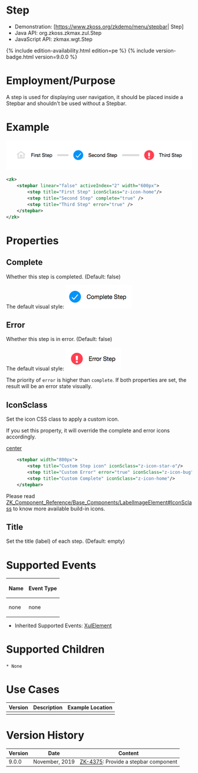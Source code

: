 

# Step

- Demonstration: \[<https://www.zkoss.org/zkdemo/menu/stepbar>\| Step\]
- Java API: <javadoc>org.zkoss.zkmax.zul.Step</javadoc>
- JavaScript API: <javadoc directory="jsdoc">zkmax.wgt.Step</javadoc>

{% include edition-availability.html edition=pe %} {% include version-badge.html version=9.0.0 %}

# Employment/Purpose

A step is used for displaying user navigation, it should be placed
inside a Stepbar and shouldn't be used without a Stepbar.

# Example

![](images/Stepbar-example.png)

``` xml
<zk>
    <stepbar linear="false" activeIndex="2" width="600px">
        <step title="First Step" iconSclass="z-icon-home"/>
        <step title="Second Step" complete="true" />
        <step title="Third Step" error="true" />
    </stepbar>
</zk>
```

# Properties

## Complete

Whether this step is completed. (Default: false)

The default visual style:
![](images/Step-complete-default.png)

## Error

Whether this step is in error. (Default: false)

The default visual style:
![](images/Step-error-default.png)

The priority of `error` is higher than `complete`. If both properties
are set, the result will be an error state visually.

## IconSclass

Set the icon CSS class to apply a custom icon.

If you set this property, it will override the complete and error icons
accordingly.

[center ](File:Step-iconsclass.png)

``` xml
    <stepbar width="800px">
        <step title="Custom Step icon" iconSclass="z-icon-star-o"/>
        <step title="Custom Error" error="true" iconSclass="z-icon-bug"/>
        <step title="Custom Complete" iconSclass="z-icon-home"/>
    </stepbar>
```

Please read
[ZK_Component_Reference/Base_Components/LabelImageElement#IconSclass](ZK_Component_Reference/Base_Components/LabelImageElement#IconSclass)
to know more available build-in icons.

## Title

Set the title (label) of each step. (Default: empty)

# Supported Events

<table>
<thead>
<tr class="header">
<th><center>
<p>Name</p>
</center></th>
<th><center>
<p>Event Type</p>
</center></th>
</tr>
</thead>
<tbody>
<tr class="odd">
<td><p>none</p></td>
<td><p>none</p></td>
</tr>
</tbody>
</table>

- Inherited Supported Events: [
  XulElement](ZK_Component_Reference/Base_Components/XulElement#Supported_Events)

# Supported Children

`* None`

# Use Cases

| Version | Description | Example Location |
|---------|-------------|------------------|
|         |             |                  |

# Version History



| Version | Date           | Content                                                                          |
|---------|----------------|----------------------------------------------------------------------------------|
| 9.0.0   | November, 2019 | [ZK-4375](https://tracker.zkoss.org/browse/ZK-4375): Provide a stepbar component |



